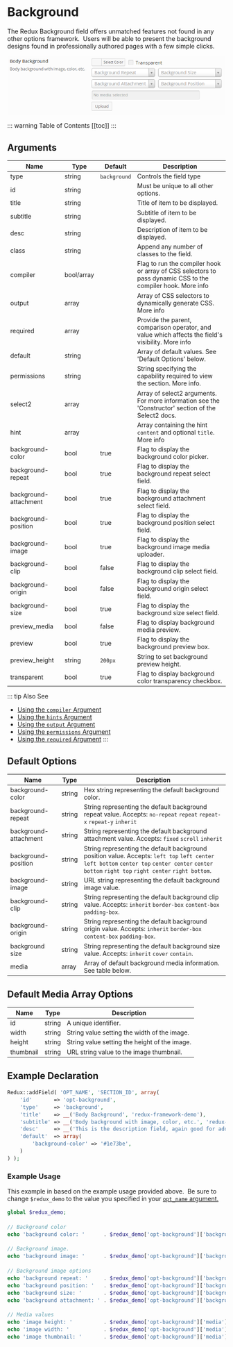 # Background

The Redux Background field offers unmatched features not found in any other options framework.  Users will be able to present the background designs found in professionally authored pages with a few simple clicks.

<span style="display:block;text-align:center">![](./img/background.png)</span>

::: warning Table of Contents
[[toc]]
:::

## Arguments
|Name|Type|Default|Description|
|--- |--- |--- |--- |
|type|string|`background`|Controls the field type|
|id|string||Must be unique to all other options.|
|title|string||Title of item to be displayed.|
|subtitle|string||Subtitle of item to be displayed.|
|desc|string||Description of item to be displayed.|
|class|string||Append any number of classes to the field.|
|compiler|bool/array||Flag to run the compiler hook or array of CSS selectors to pass dynamic CSS to the compiler hook.  More info|
|output|array||Array of CSS selectors to dynamically generate CSS.  More info|
|required|array||Provide the parent, comparison operator, and value which affects the field's visibility.  More info|
|default|string||Array of default values.  See 'Default Options' below.|
|permissions|string||String specifying the capability required to view the section.   More info.|
|select2|array||Array of select2 arguments. For more information see the 'Constructor' section of the Select2 docs.|
|hint|array||Array containing the hint `content` and optional `title`.  More info|
|background-color|bool|true|Flag to display the background color picker.|
|background-repeat|bool|true|Flag to display the background repeat select field.|
|background-attachment|bool|true|Flag to display the background attachment select field.|
|background-position|bool|true|Flag to display the background position select field.|
|background-image|bool|true|Flag to display the background image media uploader.|
|background-clip|bool|false|Flag to display the background clip select field.|
|background-origin|bool|false|Flag to display the background origin select field.|
|background-size|bool|true|Flag to display the background size select field.|
|preview_media|bool|false|Flag to display background media preview.|
|preview|bool|true|Flag to display the background preview box.|
|preview_height|string|`200px`|String to set background preview height.|
|transparent|bool|true|Flag to display background color transparency checkbox.|

::: tip Also See
- [Using the `compiler` Argument](../configuration/arguments/compiler.md)
- [Using the `hints` Argument](../configuration/arguments/hints.md)
- [Using the `output` Argument](../configuration/arguments/output.md)
- [Using the `permissions` Argument](../configuration/arguments/permissions.md)
- [Using the `required` Argument](../configuration/arguments/required.md)
:::


## Default Options
|Name|Type|Description|
|--- |--- |--- |
|background-color|string|Hex string representing the default background color.|
|background-repeat|string|String representing the default background repeat value. Accepts: `no-repeat` `repeat` `repeat-x` `repeat-y` `inherit`|
|background-attachment|string|String representing the default background attachment value. Accepts: `fixed` `scroll` `inherit`|
|background-position|string|String representing the default background position value. Accepts: `left top` `left center` `left bottom` `center top` `center center` `center bottom` `right top` `right center` `right bottom`.|
|background-image|string|URL string representing the default background image value.|
|background-clip|string|String representing the default background clip value. Accepts: `inherit` `border-box` `content-box` `padding-box`.|
|background-origin|string|String representing the default background origin value. Accepts: `inherit` `border-box` `content-box` `padding-box`.|
|background size|string|String representing the default background size value. Accepts: `inherit` `cover` `contain`.|
|media|array|Array of default background media information.  See table below.|


## Default Media Array Options
|Name|Type|Description|
|--- |--- |--- |
|id|string|A unique identifier.|
|width|string|String value setting the width of the image.|
|height|string|String value setting the height of the image.|
|thumbnail|string|URL string value to the image thumbnail.|

## Example Declaration
```php
Redux::addField( 'OPT_NAME', 'SECTION_ID', array(         
    'id'       => 'opt-background',
    'type'     => 'background',
    'title'    => __('Body Background', 'redux-framework-demo'),
    'subtitle' => __('Body background with image, color, etc.', 'redux-framework-demo'),
    'desc'     => __('This is the description field, again good for additional info.', 'redux-framework-demo'),
    'default'  => array(
        'background-color' => '#1e73be',
    )
) );
```

### Example Usage
This example in based on the example usage provided above.  Be sure to change `$redux_demo` to the value you specified in your <a title="opt_name" href="/redux-framework/arguments/opt_name/">`opt_name` argument.</a>

```php
global $redux_demo;

// Background color
echo 'background color: '      . $redux_demo['opt-background']['background-color'];

// Background image.
echo 'background image: '      . $redux_demo['opt-background']['background-image'];

// Background image options
echo 'background repeat: '     . $redux_demo['opt-background']['background-repeat'];
echo 'background position: '   . $redux_demo['opt-background']['background-position'];
echo 'background size: '       . $redux_demo['opt-background']['background-size'];
echo 'background attachment: ' . $redux_demo['opt-background']['background-attachment'];

// Media values
echo 'image height: '          . $redux_demo['opt-background']['media']['height'];
echo 'image width: '           . $redux_demo['opt-background']['media']['width'];
echo 'image thumbnail: '       . $redux_demo['opt-background']['media']['thumbnail'];
```

